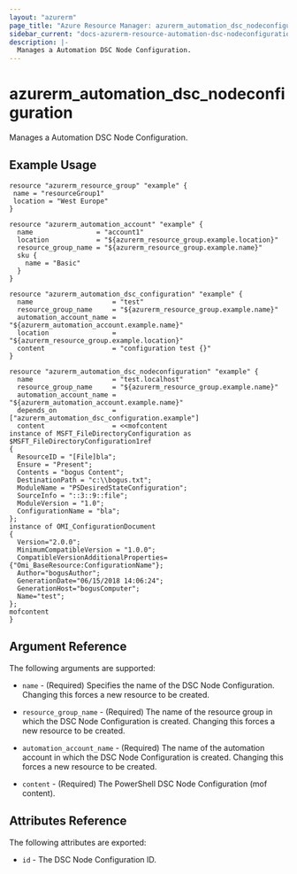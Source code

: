 ```yaml
---
layout: "azurerm"
page_title: "Azure Resource Manager: azurerm_automation_dsc_nodeconfiguration"
sidebar_current: "docs-azurerm-resource-automation-dsc-nodeconfiguration"
description: |-
  Manages a Automation DSC Node Configuration.
---
```


# azurerm_automation_dsc_nodeconfiguration

Manages a Automation DSC Node Configuration.

## Example Usage

```hcl
resource "azurerm_resource_group" "example" {
 name = "resourceGroup1"
 location = "West Europe"
}

resource "azurerm_automation_account" "example" {
  name                = "account1"
  location            = "${azurerm_resource_group.example.location}"
  resource_group_name = "${azurerm_resource_group.example.name}"
  sku {
    name = "Basic"
  }
}

resource "azurerm_automation_dsc_configuration" "example" {
  name                    = "test"
  resource_group_name     = "${azurerm_resource_group.example.name}"
  automation_account_name = "${azurerm_automation_account.example.name}"
  location                = "${azurerm_resource_group.example.location}"
  content                 = "configuration test {}"
}

resource "azurerm_automation_dsc_nodeconfiguration" "example" {
  name                    = "test.localhost"
  resource_group_name     = "${azurerm_resource_group.example.name}"
  automation_account_name = "${azurerm_automation_account.example.name}"
  depends_on              = ["azurerm_automation_dsc_configuration.example"]
  content                 = <<mofcontent
instance of MSFT_FileDirectoryConfiguration as $MSFT_FileDirectoryConfiguration1ref
{
  ResourceID = "[File]bla";
  Ensure = "Present";
  Contents = "bogus Content";
  DestinationPath = "c:\\bogus.txt";
  ModuleName = "PSDesiredStateConfiguration";
  SourceInfo = "::3::9::file";
  ModuleVersion = "1.0";
  ConfigurationName = "bla";
};
instance of OMI_ConfigurationDocument
{
  Version="2.0.0";
  MinimumCompatibleVersion = "1.0.0";
  CompatibleVersionAdditionalProperties= {"Omi_BaseResource:ConfigurationName"};
  Author="bogusAuthor";
  GenerationDate="06/15/2018 14:06:24";
  GenerationHost="bogusComputer";
  Name="test";
};
mofcontent
}
```

## Argument Reference

The following arguments are supported:

* `name` - (Required) Specifies the name of the DSC Node Configuration. Changing this forces a new resource to be created.

* `resource_group_name` - (Required) The name of the resource group in which the DSC Node Configuration is created. Changing this forces a new resource to be created.

* `automation_account_name` - (Required) The name of the automation account in which the DSC Node Configuration is created. Changing this forces a new resource to be created.

* `content` - (Required) The PowerShell DSC Node Configuration (mof content).

## Attributes Reference

The following attributes are exported:

* `id` - The DSC Node Configuration ID.
